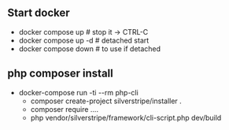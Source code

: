 ## Start docker
- docker compose up # stop it -> CTRL-C
- docker compose up -d # detached start
- docker compose down # to use if detached

## php composer install
- docker-compose run -ti --rm php-cli
    - composer create-project silverstripe/installer .
    - composer require ....
    - php vendor/silverstripe/framework/cli-script.php dev/build
